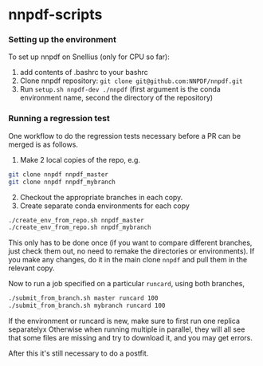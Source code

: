 # nnpdf-scripts

### Setting up the environment
To set up nnpdf on Snellius (only for CPU so far):
1. add contents of .bashrc to your bashrc
2. Clone nnpdf repository: `git clone git@github.com:NNPDF/nnpdf.git`
3. Run `setup.sh nnpdf-dev ./nnpdf` 
    (first argument is the conda environment name, second the directory of the repository)

### Running a regression test
One workflow to do the regression tests necessary before a PR can be merged is as follows.
1. Make 2 local copies of the repo, e.g.
```bash
git clone nnpdf nnpdf_master
git clone nnpdf nnpdf_mybranch
```
2. Checkout the appropriate branches in each copy.
3. Create separate conda environments for each copy
```bash
./create_env_from_repo.sh nnpdf_master
./create_env_from_repo.sh nnpdf_mybranch
```

This only has to be done once (if you want to compare different branches, just check them out, no need to remake the directories or environments).
If you make any changes, do it in the main clone `nnpdf` and pull them in the relevant copy.

Now to run a job specified on a particular `runcard`, using both branches,
```bash
./submit_from_branch.sh master runcard 100
./submit_from_branch.sh mybranch runcard 100
```
If the environment or runcard is new, make sure to first run one replica separatelyx
Otherwise when running multiple in parallel, they will all see that some files are missing
and try to download it, and you may get errors.

After this it's still necessary to do a postfit.
